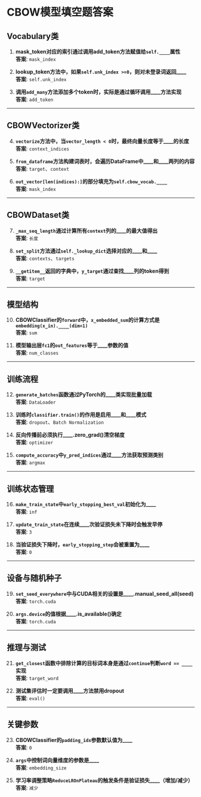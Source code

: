 # CBOW模型填空题答案

## Vocabulary类
1. ​**mask_token对应的索引通过调用add_token方法赋值给`self.____`属性**  
   ​**答案**: `mask_index`

2. ​**lookup_token方法中，如果`self.unk_index >=0`，则对未登录词返回____**  
   ​**答案**: `self.unk_index`

3. ​**调用`add_many`方法添加多个token时，实际是通过循环调用____方法实现**  
   ​**答案**: `add_token`

---

## CBOWVectorizer类
4. ​**`vectorize`方法中，当`vector_length < 0`时，最终向量长度等于____的长度**  
   ​**答案**: `context_indices`

5. ​**`from_dataframe`方法构建词表时，会遍历DataFrame中____和____两列的内容**  
   ​**答案**: `target`、`context`

6. ​**`out_vector[len(indices):]`的部分填充为`self.cbow_vocab.____`**  
   ​**答案**: `mask_index`

---

## CBOWDataset类
7. ​**`_max_seq_length`通过计算所有`context`列的____的最大值得出**  
   ​**答案**: `长度`

8. ​**`set_split`方法通过`self._lookup_dict`选择对应的____和____**  
   ​**答案**: `contexts`、`targets`

9. ​**`__getitem__`返回的字典中，`y_target`通过查找____列的token得到**  
   ​**答案**: `target`

---

## 模型结构
10. ​**CBOWClassifier的`forward`中，`x_embedded_sum`的计算方式是`embedding(x_in).____(dim=1)`**  
    ​**答案**: `sum`

11. ​**模型输出层`fc1`的`out_features`等于____参数的值**  
    ​**答案**: `num_classes`

---

## 训练流程
12. ​**`generate_batches`函数通过PyTorch的____类实现批量加载**  
    ​**答案**: `DataLoader`

13. ​**训练时`classifier.train()`的作用是启用____和____模式**  
    ​**答案**: `dropout`、`Batch Normalization`

14. ​**反向传播前必须执行____.zero_grad()清空梯度**  
    ​**答案**: `optimizer`

15. ​**`compute_accuracy`中`y_pred_indices`通过____方法获取预测类别**  
    ​**答案**: `argmax`

---

## 训练状态管理
16. ​**`make_train_state`中`early_stopping_best_val`初始化为____**  
    ​**答案**: `inf`

17. ​**`update_train_state`在连续____次验证损失未下降时会触发早停**  
    ​**答案**: `3`

18. ​**当验证损失下降时，`early_stopping_step`会被重置为____**  
    ​**答案**: `0`

---

## 设备与随机种子
19. ​**`set_seed_everywhere`中与CUDA相关的设置是____.manual_seed_all(seed)**  
    ​**答案**: `torch.cuda`

20. ​**`args.device`的值根据____.is_available()确定**  
    ​**答案**: `torch.cuda`

---

## 推理与测试
21. ​**`get_closest`函数中排除计算的目标词本身是通过`continue`判断`word == ____`实现**  
    ​**答案**: `target_word`

22. ​**测试集评估时一定要调用____方法禁用dropout**  
    ​**答案**: `eval()`

---

## 关键参数
23. ​**CBOWClassifier的`padding_idx`参数默认值为____**  
    ​**答案**: `0`

24. ​**`args`中控制词向量维度的参数是____**  
    ​**答案**: `embedding_size`

25. ​**学习率调整策略`ReduceLROnPlateau`的触发条件是验证损失____（增加/减少）​**  
    ​**答案**: `减少`